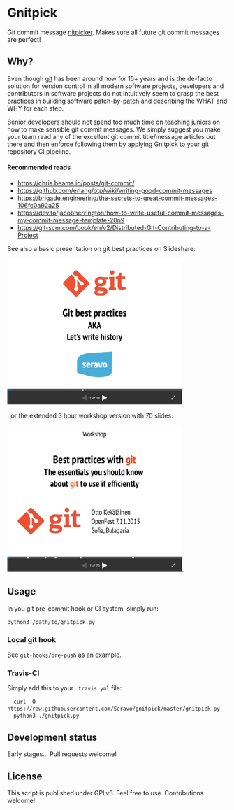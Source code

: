 # Gnitpick

Git commit message [nitpicker](https://en.wiktionary.org/wiki/nitpick). Makes sure all future git commit messages are perfect!

## Why?

Even though [git](https://git-scm.com/) has been around now for 15+ years and is the de-facto solution for version control in all modern software projects, developers and contributors in software projects do not intuitively seem to grasp the best practices in building software patch-by-patch and describing the WHAT and WHY for each step.

Senior developers should not spend too much time on teaching juniors on how to make sensible git commit messages. We simply suggest you make your team read any of the excellent git commit title/message articles out there and then enforce following them by applying Gnitpick to your git repository CI pipeline.

#### Recommended reads

* https://chris.beams.io/posts/git-commit/
* https://github.com/erlang/otp/wiki/writing-good-commit-messages
* https://brigade.engineering/the-secrets-to-great-commit-messages-106fc0a92a25
* https://dev.to/jacobherrington/how-to-write-useful-commit-messages-my-commit-message-template-20n9
* https://git-scm.com/book/en/v2/Distributed-Git-Contributing-to-a-Project

See also a basic presentation on git best practices on Slideshare:

[![Git best practices presentation on Slideshare](images/slideshare-git-best-practices.png)](https://www.slideshare.net/ottokekalainen/git-best-practices-2016)


..or the extended 3 hour workshop version with 70 slides:

[![Git workshop presentation on Slideshare](images/slideshare-git-workshop.png)](https://www.slideshare.net/ottokekalainen/git-best-practices-workshop).


## Usage

In you git pre-commit hook or CI system, simply run:

    python3 /path/to/gnitpick.py

### Local git hook

See `git-hooks/pre-push` as an example.

### Travis-CI

Simply add this to your `.travis.yml` file:

    - curl -O https://raw.githubusercontent.com/Seravo/gnitpick/master/gnitpick.py
    - python3 ./gnitpick.py

## Development status

Early stages... Pull requests welcome!

## License

This script is published under GPLv3. Feel free to use. Contributions welcome!

